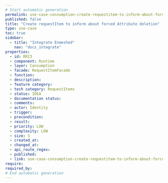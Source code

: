 ```yaml
---
# Start automatic generation
permalink: use-case-consumption-create-requestitem-to-inform-about-forced-attribute-deletion
published: false
title: "Create requestItem to inform about forced Attribute deletion"
type: use-case
toc: true
sidebar:
  - title: "Integrate Enmeshed"
    nav: "docs_integrate"
properties:
  - id: RRI3
  - component: Runtime
  - layer: Consumption
  - facade: RequestItemFacade
  - function:
  - description:
  - feature category:
  - tech category: RequestItems
  - status: IDEA
  - documentation status:
  - comments:
  - actor: Identity
  - trigger:
  - precondition:
  - result:
  - priority: LOW
  - complexity: LOW
  - size: S
  - created_at:
  - changed_at:
  - api_route_regex:
  - published:
  - link: use-case-consumption-create-requestitem-to-inform-about-forced-attribute-deletion
require:
required_by:
# End automatic generation
---
```

